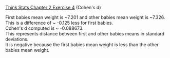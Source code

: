 [Think Stats Chapter 2 Exercise 4](http://greenteapress.com/thinkstats2/html/thinkstats2003.html#toc24) (Cohen's d)

First babies mean weight is ~7.201 and other babies mean weight is ~7.326.  
This is a difference of ~ -0.125 less for first babies.  
Cohen's d computed is ~ -0.088673.   
This represents distance between first and other babies means in standard deviations.    
It is negative because the first babies mean weight is less than the other babies mean weight.  
